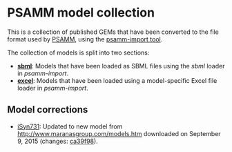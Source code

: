 PSAMM model collection
======================

This is a collection of published GEMs that have been converted to the file
format used by [PSAMM](https://github.com/zhanglab/psamm), using the
[psamm-import tool](https://github.com/zhanglab/psamm-import).

The collection of models is split into two sections:

- [**sbml**](sbml): Models that have been loaded as SBML files using the _sbml_
  loader in _psamm-import_.
- [**excel**](excel): Models that have been loaded using a model-specific Excel
  file loader in _psamm-import_.

Model corrections
-----------------

- [iSyn731](sbml/iSyn731): Updated to new model from http://www.maranasgroup.com/models.htm
  downloaded on September 9, 2015 (changes:
  [ca39f98](https://github.com/zhanglab/psamm-model-collection/commit/ca39f98172275718bdbc369c53015b71aec91e70)).
